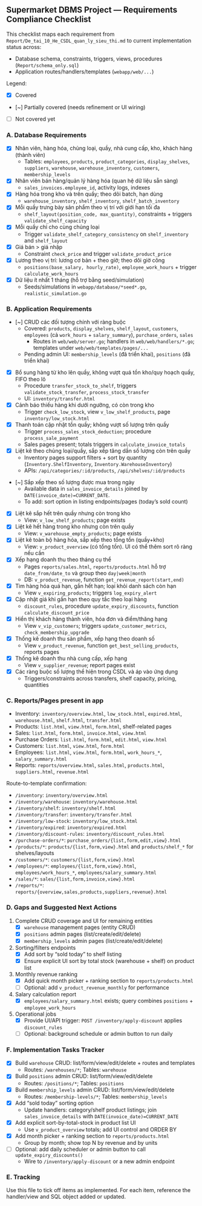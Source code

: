 ## Supermarket DBMS Project — Requirements Compliance Checklist

This checklist maps each requirement from `Report/De_tai_10_He_CSDL_quan_ly_sieu_thi.md` to current implementation status across:
- Database schema, constraints, triggers, views, procedures (`Report/schema_only.sql`)
- Application routes/handlers/templates (`webapp/web/...`)

Legend:
- [x] Covered
- [~] Partially covered (needs refinement or UI wiring)
- [ ] Not covered yet

### A. Database Requirements
- [x] Nhân viên, hàng hóa, chủng loại, quầy, nhà cung cấp, kho, khách hàng (thành viên)
  - Tables: `employees`, `products`, `product_categories`, `display_shelves`, `suppliers`, `warehouse`, `warehouse_inventory`, `customers`, `membership_levels`
- [x] Nhân viên bán hàng/quản lý hàng hóa (quan hệ dữ liệu sẵn sàng)
  - `sales_invoices.employee_id`, activity logs, indexes
- [x] Hàng hóa trong kho và trên quầy; theo dõi batch, hạn dùng
  - `warehouse_inventory`, `shelf_inventory`, `shelf_batch_inventory`
- [x] Mỗi quầy trưng bày sản phẩm theo vị trí với giới hạn tối đa
  - `shelf_layout(position_code, max_quantity)`, constraints + triggers `validate_shelf_capacity`
- [x] Mỗi quầy chỉ cho cùng chủng loại
  - Trigger `validate_shelf_category_consistency` on `shelf_inventory` and `shelf_layout`
- [x] Giá bán > giá nhập
  - Constraint `check_price` and trigger `validate_product_price`
- [x] Lương theo vị trí: lương cơ bản + theo giờ; theo dõi giờ công
  - `positions(base_salary, hourly_rate)`, `employee_work_hours` + trigger `calculate_work_hours`
- [x] Dữ liệu ít nhất 1 tháng (hỗ trợ bằng seed/simulation)
  - Seeds/simulations in `webapp/database/*seed*.go`, `realistic_simulation.go`

### B. Application Requirements
- [~] CRUD các đối tượng chính với ràng buộc
  - Covered: `products`, `display_shelves`, `shelf_layout`, `customers`, `employees` (cả `work_hours` + `salary_summary`), `purchase_orders`, `sales`
    - Routes in `web/web/server.go`; handlers in `web/web/handlers/*.go`; templates under `web/web/templates/pages/...`
  - Pending admin UI: `membership_levels` (đã triển khai), `positions` (đã triển khai)
- [x] Bổ sung hàng từ kho lên quầy, không vượt quá tồn kho/quy hoạch quầy, FIFO theo lô
  - Procedure `transfer_stock_to_shelf`, triggers `validate_stock_transfer`, `process_stock_transfer`
  - UI: `inventory/transfer.html`
- [x] Cảnh báo thiếu hàng khi dưới ngưỡng, có còn trong kho
  - Trigger `check_low_stock`, view `v_low_shelf_products`, page `inventory/low_stock.html`
- [x] Thanh toán cập nhật tồn quầy; không vượt số lượng trên quầy
  - Trigger `process_sales_stock_deduction`; procedure `process_sale_payment`
  - Sales pages present; totals triggers in `calculate_invoice_totals`
- [x] Liệt kê theo chủng loại/quầy, sắp xếp tăng dần số lượng còn trên quầy
  - Inventory pages support filters + sort by quantity (`Inventory.ShelfInventory`, `Inventory.WarehouseInventory`)
  - APIs: `/api/categories/:id/products`, `/api/shelves/:id/products`
- [~] Sắp xếp theo số lượng được mua trong ngày
  - Available data in `sales_invoice_details` joined by `DATE(invoice_date)=CURRENT_DATE`.
  - To add: sort option in listing endpoints/pages (today’s sold count)
- [x] Liệt kê sắp hết trên quầy nhưng còn trong kho
  - View: `v_low_shelf_products`; page exists
- [x] Liệt kê hết hàng trong kho nhưng còn trên quầy
  - View: `v_warehouse_empty_products`; page exists
- [x] Liệt kê toàn bộ hàng hóa, sắp xếp theo tổng tồn (quầy+kho)
  - View: `v_product_overview` (có tổng tồn). UI có thể thêm sort rõ ràng nếu cần
- [x] Xếp hạng doanh thu theo tháng cụ thể
  - Pages `reports/sales.html`, `reports/products.html` hỗ trợ `date_from/date_to` và group theo `day|week|month`
  - DB: `v_product_revenue`, function `get_revenue_report(start,end)`
- [x] Tìm hàng hóa quá hạn, gần hết hạn; loại khỏi danh sách còn hạn
  - View `v_expiring_products`; triggers `log_expiry_alert`
- [x] Cập nhật giá khi gần hạn theo quy tắc theo loại hàng
  - `discount_rules`, procedure `update_expiry_discounts`, function `calculate_discount_price`
- [x] Hiển thị khách hàng thành viên, hóa đơn và điểm/thăng hạng
  - View `v_vip_customers`; triggers `update_customer_metrics`, `check_membership_upgrade`
- [x] Thống kê doanh thu sản phẩm, xếp hạng theo doanh số
  - View `v_product_revenue`, function `get_best_selling_products`, reports pages
- [x] Thống kê doanh thu nhà cung cấp, xếp hạng
  - View `v_supplier_revenue`; report pages exist
- [x] Các ràng buộc số lượng thể hiện trong CSDL và áp vào ứng dụng
  - Triggers/constraints across transfers, shelf capacity, pricing, quantities

### C. Reports/Pages present in app
- Inventory: `inventory/overview.html`, `low_stock.html`, `expired.html`, `warehouse.html`, `shelf.html`, `transfer.html`
- Products: `list.html`, `view.html`, `form.html`, shelf-related pages
- Sales: `list.html`, `form.html`, `invoice.html`, `view.html`
- Purchase Orders: `list.html`, `form.html`, `edit.html`, `view.html`
- Customers: `list.html`, `view.html`, `form.html`
- Employees: `list.html`, `view.html`, `form.html`, `work_hours_*`, `salary_summary.html`
- Reports: `reports/overview.html`, `sales.html`, `products.html`, `suppliers.html`, `revenue.html`

Route-to-template confirmation:
- `/inventory`: `inventory/overview.html`
- `/inventory/warehouse`: `inventory/warehouse.html`
- `/inventory/shelf`: `inventory/shelf.html`
- `/inventory/transfer`: `inventory/transfer.html`
- `/inventory/low-stock`: `inventory/low_stock.html`
- `/inventory/expired`: `inventory/expired.html`
- `/inventory/discount-rules`: `inventory/discount_rules.html`
- `/purchase-orders/*`: `purchase_orders/{list,form,edit,view}.html`
- `/products/*`: `products/{list,form,view}.html` and `products/shelf_*` for shelves/layouts
- `/customers/*`: `customers/{list,form,view}.html`
- `/employees/*`: `employees/{list,form,view}.html`, `employees/work_hours_*`, `employees/salary_summary.html`
- `/sales/*`: `sales/{list,form,invoice,view}.html`
- `/reports/*`: `reports/{overview,sales,products,suppliers,revenue}.html`

### D. Gaps and Suggested Next Actions
1) Complete CRUD coverage and UI for remaining entities
   - [x] `warehouse` management pages (entity CRUD)
   - [x] `positions` admin pages (list/create/edit/delete)
   - [x] `membership_levels` admin pages (list/create/edit/delete)
2) Sorting/filters endpoints
   - [x] Add sort by “sold today” to shelf listing
   - [x] Ensure explicit UI sort by total stock (warehouse + shelf) on product list
3) Monthly revenue ranking
   - [x] Add quick month picker + ranking section to `reports/products.html`
   - [ ] Optional: add `v_product_revenue_monthly` for performance
4) Salary calculation report
   - [x] `employees/salary_summary.html` exists; query combines `positions` + `employee_work_hours`
5) Operational jobs
   - [x] Provide UI/API trigger: `POST /inventory/apply-discount` applies `discount_rules`
   - [ ] Optional: background schedule or admin button to run daily

### F. Implementation Tasks Tracker
- [x] Build `warehouse` CRUD: list/form/view/edit/delete + routes and templates
  - Routes: `/warehouses/*`; Tables: `warehouse`
- [x] Build `positions` admin CRUD: list/form/view/edit/delete
  - Routes: `/positions/*`; Tables: `positions`
- [x] Build `membership_levels` admin CRUD: list/form/view/edit/delete
  - Routes: `/membership-levels/*`; Tables: `membership_levels`
- [x] Add “sold today” sorting option
  - Update handlers: category/shelf product listings; join `sales_invoice_details` with `DATE(invoice_date)=CURRENT_DATE`
- [x] Add explicit sort-by-total-stock in product list UI
  - Use `v_product_overview` totals; add UI control and ORDER BY
- [x] Add month picker + ranking section to `reports/products.html`
  - Group by month; show top N by revenue and by units
- [ ] Optional: add daily scheduler or admin button to call `update_expiry_discounts()`
  - Wire to `/inventory/apply-discount` or a new admin endpoint

### E. Tracking
Use this file to tick off items as implemented. For each item, reference the handler/view and SQL object added or updated.


